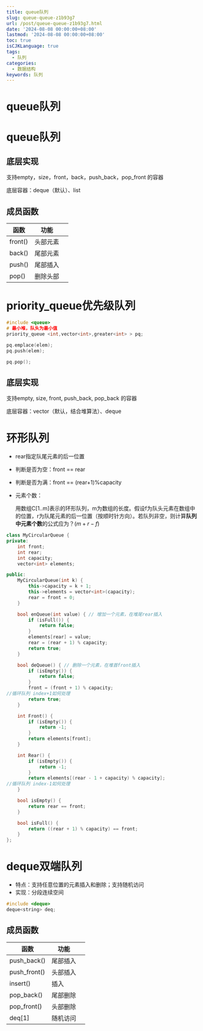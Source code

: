 ```yaml
---
title: queue队列
slug: queue-queue-z1b93g7
url: /post/queue-queue-z1b93g7.html
date: '2024-08-08 00:00:00+08:00'
lastmod: '2024-08-08 00:00:00+08:00'
toc: true
isCJKLanguage: true
tags:
  - 队列
categories:
  - 数据结构
keywords: 队列
---
```


# queue队列

# queue队列

## 底层实现

支持empty，size，front，back，push\_back，pop\_front 的容器

底层容器：deque（默认）、list

## 成员函数

|函数|功能||
| ---------| ----------| --|
|front()|头部元素||
|back()|尾部元素||
|push()|尾部插入||
|pop()|删除头部||

# priority_queue优先级队列

```C++
#include <queue>
# 最小堆，队头为最小值
priority_queue <int,vector<int>,greater<int> > pq;

pq.emplace(elem);
pq.push(elem);

pq.pop();
```

## 底层实现

支持empty, size, front, push_back, pop_back 的容器

底层容器：vector（默认，结合堆算法）、deque

# 环形队列

* rear指定队尾元素的后一位置
* 判断是否为空：front == rear
* 判断是否为满：front == (rear+1)%capacity
* 元素个数：

  用数组C[1..m]表示的环形队列，m为数组的长度。假设f为队头元素在数组中的位置，r为队尾元素的后一位置（按顺时针方向）。若队列非空，则计算**队列中元素个数**的公式应为？$( m+r-f ) % m$

```c++
class MyCircularQueue {
private:
    int front;
    int rear;
    int capacity;
    vector<int> elements;

public:
    MyCircularQueue(int k) {
        this->capacity = k + 1;
        this->elements = vector<int>(capacity);
        rear = front = 0;
    }

    bool enQueue(int value) { // 增加一个元素，在堆尾rear插入
        if (isFull()) {
            return false;
        }
        elements[rear] = value;
        rear = (rear + 1) % capacity;
        return true;
    }

    bool deQueue() { // 删除一个元素，在堆首front插入
        if (isEmpty()) {
            return false;
        }
        front = (front + 1) % capacity;
//循环队列 index+1如何处理
        return true;
    }

    int Front() {
        if (isEmpty()) {
            return -1;
        }
        return elements[front];
    }

    int Rear() {
        if (isEmpty()) {
            return -1;
        }
        return elements[(rear - 1 + capacity) % capacity];
//循环队列 index-1如何处理
    }

    bool isEmpty() {
        return rear == front;
    }

    bool isFull() {
        return ((rear + 1) % capacity) == front;
    }
};
```

# deque双端队列

* 特点：支持任意位置的元素插入和删除；支持随机访问
* 实现：分段连续空间

```C++
#include <deque>
deque<string> deq;
```

## 成员函数

|函数|功能||
| --------------| ----------| --|
|push_back()|尾部插入||
|push_front()|头部插入||
|insert()|插入||
|pop_back()|尾部删除||
|pop_front()|头部删除||
|deq[1]|随机访问||
